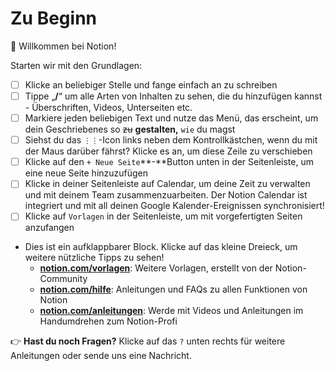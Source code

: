 # Zu Beginn

👋 Willkommen bei Notion!

Starten wir mit den Grundlagen:

-   [ ] Klicke an beliebiger Stelle und fange einfach an zu schreiben
-   [ ] Tippe „**/**“ um alle Arten von Inhalten zu sehen, die du hinzufügen kannst - Überschriften, Videos, Unterseiten etc.
-   [ ] Markiere jeden beliebigen Text und nutze das Menü, das erscheint, um dein Geschriebenes so ~~zu~~ **gestalten,** `wie` du magst
-   [ ] Siehst du das `⋮⋮`-Icon links neben dem Kontrollkästchen, wenn du mit der Maus darüber fährst? Klicke es an, um diese Zeile zu verschieben
-   [ ] Klicke auf den `+ Neue Seite`**-**Button unten in der Seitenleiste, um eine neue Seite hinzuzufügen
-   [ ] Klicke in deiner Seitenleiste auf Calendar, um deine Zeit zu verwalten und mit deinem Team zusammenzuarbeiten. Der Notion Calendar ist integriert und mit all deinen Google Kalender-Ereignissen synchronisiert!
-   [ ] Klicke auf `Vorlagen` in der Seitenleiste, um mit vorgefertigten Seiten anzufangen
-   Dies ist ein aufklappbarer Block. Klicke auf das kleine Dreieck, um weitere nützliche Tipps zu sehen!
    -   **[notion.com/vorlagen](https://www.notion.so/templates)**: Weitere Vorlagen, erstellt von der Notion-Community
    -   **[notion.com/hilfe](https://www.notion.so/help)**: Anleitungen und FAQs zu allen Funktionen von Notion
    -   **[notion.com/anleitungen](http://notion.com/guides)**: Werde mit Videos und Anleitungen im Handumdrehen zum Notion-Profi

👉 **Hast du noch Fragen?** Klicke auf das `?` unten rechts für weitere Anleitungen oder sende uns eine Nachricht.